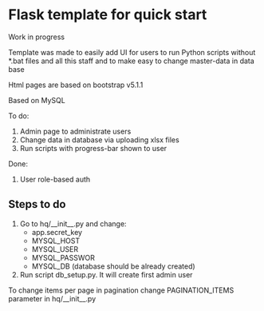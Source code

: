 # Flask template for quick start

Work in progress

Template was made to easily add UI for users to run Python scripts without *.bat files and all this staff  and to make easy to change master-data in data base

Html pages are based on bootstrap v5.1.1

Based on MySQL

To do:
1. Admin page to administrate users
2. Change data in database via uploading xlsx files
3. Run scripts with progress-bar shown to user

Done:
1. User role-based auth


## Steps to do
<ol>
    <li>Go to hq/__init__.py and change:
        <ul>
            <li>app.secret_key</li>
            <li>MYSQL_HOST</li>
            <li>MYSQL_USER</li>
            <li>MYSQL_PASSWOR</li>
            <li>MYSQL_DB (database should be already created)</li>
        </ul>
    </li>
    <li>
        Run script db_setup.py. It will create first admin user
    </li>
</ol>
To change items per page in pagination change PAGINATION_ITEMS parameter in hq/__init__.py